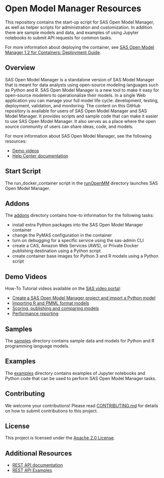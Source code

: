 # Open Model Manager Resources
This repository contains the start-up script for SAS Open Model Manager, as well as helper scripts for administration and customization. In addition there are sample models and data, and examples of using Jupyter notebooks to submit API requests for common tasks. 

For more information about deploying the container, see [SAS Open Model Manager 1.2 for Containers: Deployment Guide](http://documentation.sas.com/?docsetId=dplymdlmgmt0phy0dkr&docsetTarget=titlepage.htm&docsetVersion=1.2&locale=en).

## Overview
SAS Open Model Manager is a standalone version of SAS Model Manager that is meant for data analysts using open-source modeling languages such as Python and R. SAS Open Model Manager is a new tool to make it easy for open-source modelers to operationalize their models. In a single Web application you can manage your full model life cycle: development, testing, deployment, validation, and monitoring.
The content on this GitHub repository is available for users of SAS Open Model Manager and SAS Model Manager. It provides scripts and sample code that can make it easier to use SAS Open Model Manager. It also serves as a place where the open source community of users can share ideas, code, and models.

For more information about SAS Open Model Manager, see the following resources:

* [Demo videos](#demo-videos)
* [Help Center documentation](https://documentation.sas.com/?cdcId=openmmcdc&cdcVersion=1.2&docsetId=openmmug&docsetTarget=titlepage.htm&locale=en)

## Start Script
The run_docker_container script in the [runOpenMM](runOpenMM/) directory launches SAS Open Model Manager.

## Addons
The [addons](addons/) directory contains how-to information for the following tasks:

* install extra Python packages into the SAS Open Model Manager container
* change the PyMAS configuration in the container
* turn on debugging for a specific service using the sas-admin CLI
* create a CAS, Amazon Web Services (AWS), or Private Docker publishing destination using a Python script
* create container base images for Python 3 and R models using a Python script

## Demo Videos
How-To Tutorial videos available on the [SAS video portal](https://video.sas.com/detail/videos/open-model-manager):

* [Create a SAS Open Model Manager project and import a Python model](https://video.sas.com/detail/videos/open-model-manager/video/6160664893001/create-a-sas-open-model-manager-project-and-import-a-python-model)
* [Importing R and PMML format models](https://video.sas.com/detail/videos/open-model-manager/video/6160666070001/importing-r-and-pmml-format-models)
* [Scoring, publishing and comparing models](https://video.sas.com/detail/videos/open-model-manager/video/6160664319001/scoring-publishing-and-comparing-models)
* [Performance reporting](https://video.sas.com/detail/videos/open-model-manager/video/6160664560001/performance-reporting )

## Samples
The [samples](samples/) directory contains sample data and models for Python and R programming language models.  

## Examples
The [examples](examples/) directory contains examples of Jupyter notebooks and Python code that can be used to perform SAS Open Model Manager tasks.

## Contributing
We welcome your contributions! Please read [CONTRIBUTING.md](CONTRIBUTING.md) for details on how to submit contributions to this project.

## License
This project is licensed under the [Apache 2.0 License](LICENSE).

## Additional Resources
* [REST API documentation](https://developer.sas.com/apis/rest/DecisionManagement/)
* [REST API Examples](https://github.com/sassoftware/devsascom-rest-api-samples/tree/master/DecisionManagement)

